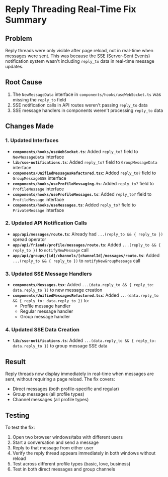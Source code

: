 # Reply Threading Real-Time Fix Summary

## Problem
Reply threads were only visible after page reload, not in real-time when messages were sent. This was because the SSE (Server-Sent Events) notification system wasn't including `reply_to` data in real-time message updates.

## Root Cause
1. The `NewMessageData` interface in `components/hooks/useWebSocket.ts` was missing the `reply_to` field
2. SSE notification calls in API routes weren't passing `reply_to` data
3. SSE message handlers in components weren't processing `reply_to` data

## Changes Made

### 1. Updated Interfaces
- **`components/hooks/useWebSocket.ts`**: Added `reply_to?` field to `NewMessageData` interface
- **`lib/sse-notifications.ts`**: Added `reply_to?` field to `GroupMessageData` interface  
- **`components/UnifiedMessagesRefactored.tsx`**: Added `reply_to?` field to `GroupMessageSSE` interface
- **`components/hooks/useProfileMessaging.ts`**: Added `reply_to?` field to `ProfileMessage` interface
- **`components/hooks/useProfileMessages.ts`**: Added `reply_to?` field to `ProfileMessage` interface
- **`components/hooks/useMessages.ts`**: Added `reply_to?` field to `PrivateMessage` interface

### 2. Updated API Notification Calls
- **`app/api/messages/route.ts`**: Already had `...(reply_to && { reply_to })` spread operator
- **`app/api/friends/profile/messages/route.ts`**: Added `...(reply_to && { reply_to })` to `notifyNewMessage` call
- **`app/api/groups/[id]/channels/[channelId]/messages/route.ts`**: Added `...(reply_to && { reply_to })` to `notifyNewGroupMessage` call

### 3. Updated SSE Message Handlers
- **`components/Messages.tsx`**: Added `...(data.reply_to && { reply_to: data.reply_to })` to new message creation
- **`components/UnifiedMessagesRefactored.tsx`**: Added `...(data.reply_to && { reply_to: data.reply_to })` to:
  - Profile message handler
  - Regular message handler  
  - Group message handler

### 4. Updated SSE Data Creation
- **`lib/sse-notifications.ts`**: Added `...(data.reply_to && { reply_to: data.reply_to })` to group message SSE data

## Result
Reply threads now display immediately in real-time when messages are sent, without requiring a page reload. The fix covers:
- Direct messages (both profile-specific and regular)
- Group messages (all profile types)
- Channel messages (all profile types)

## Testing
To test the fix:
1. Open two browser windows/tabs with different users
2. Start a conversation and send a message
3. Reply to that message from either user
4. Verify the reply thread appears immediately in both windows without reload
5. Test across different profile types (basic, love, business)
6. Test in both direct messages and group channels 